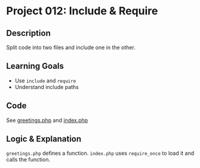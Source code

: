 # Project 012: Include & Require

## Description
Split code into two files and include one in the other.

## Learning Goals
- Use `include` and `require`
- Understand include paths

## Code
See [greetings.php](greetings.php) and [index.php](index.php)

## Logic & Explanation
`greetings.php` defines a function. `index.php` uses `require_once` to load it and calls the function.
